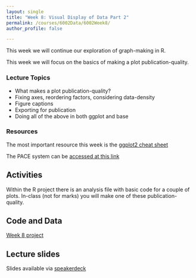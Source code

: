 ```yaml
---
layout: single
title: "Week 8: Visual Display of Data Part 2"
permalink: /courses/6002Data/6002Week8/
author_profile: false

---
```



This week we will continue our exploration of graph-making in R. 

This week we will focus on the basics of making a plot publication-quality.

### Lecture Topics
* What makes a plot publication-quality?
* Fixing axes, reordering factors, considering data-density
* Figure captions
* Exporting for publication 
* Doing all of the above in both ggplot and base

### Resources

The most important resource this week is the [ggplot2 cheat sheet](https://github.com/rstudio/cheatsheets/raw/master/data-visualization-2.1.pdf)

The PACE system can be [accessed at this link](https://pacev2.apexcovantage.com/)

## Activities

Within the R project there is an analysis file with basic code for a couple of plots. In-class (not for marks) you will make one of these publication-quality.

## Code and Data
[Week 8 project](/assets/images/FISH6002_Week8.zip)

## Lecture slides

<script async class="speakerdeck-embed" data-id="b78fe47fe770476888becaa66d2be696" data-ratio="1.77777777777778" src="//speakerdeck.com/assets/embed.js"></script>

Slides available via [speakerdeck](https://speakerdeck.com/pandalusplatyceros/fish-6002-week-8-displaying-data-visually-2)
